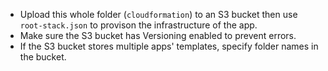 - Upload this whole folder (`cloudformation`) to an S3 bucket then use `root-stack.json` to provison the infrastructure of the app.
- Make sure the S3 bucket has Versioning enabled to prevent errors.
- If the S3 bucket stores multiple apps' templates, specify folder names in the bucket.